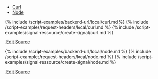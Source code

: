<!-- Nav tabs -->
<ul class="nav nav-tabs code-nav-tabs" role="tablist">
  <li class="nav-item">
    <a class="nav-link curl-language active" id="create-signal-curl-local-tab" data-toggle="tab" href="#create-signal-curl-local" role="tab" aria-controls="create-signal-curl-local" aria-selected="true">Curl</a>
  </li>
  <li class="nav-item">
    <a class="nav-link node-language" id="create-signal-node-local-tab" data-toggle="tab" href="#create-signal-node-local" role="tab" aria-controls="create-signal-node-local" aria-selected="false">Node</a>
  </li>
</ul>

<!-- Tab panes -->
<div class="tab-content">

<!-- Curl code -->
<div class="code tab-pane active" id="create-signal-curl-local" role="tabpanel" aria-labelledby="create-signal-curl-local-tab" markdown="1">
{% include /script-examples/backend-url/local/curl.md %}
{% include /script-examples/request-headers/local/curl.md %}
{% include /script-examples/signal-ressource/create-signal/curl.md %}

<!-- copy button -->
<a class="btn btn-sm copy-action"  data-toggle="tooltip" data-placement="top" title="copy" onclick="copyToClipBoard('create-signal-curl-local')"><i class="fa fa-copy"></i></a>

<!-- edit button -->
<a class="btn btn-sm edit-action" href="https://github.com/DasKeyboard/Daskeyboard.io/blob/master/_includes/script-examples/signal-ressource/create-signal/curl.md"><i class="fa fa-pencil"></i>&nbsp;Edit Source</a>

</div>

<!-- Node code -->
<div class="code tab-pane" id="create-signal-node-local" role="tabpanel" aria-labelledby="create-signal-node-local-tab" markdown="1">
{% include /script-examples/backend-url/local/node.md %}
{% include /script-examples/request-headers/local/node.md %}
{% include /script-examples/signal-ressource/create-signal/node.md %}

<!-- copy button -->
<a class="btn btn-sm copy-action" data-toggle="tooltip" data-placement="top" title="copy"  onclick="copyToClipBoard('create-signal-node-local')"><i class="fa fa-copy"></i></a>

<!-- edit button -->
<a class="btn btn-sm edit-action"  href="https://github.com/DasKeyboard/Daskeyboard.io/blob/master/_includes/script-examples/signal-ressource/create-signal/node.md"><i class="fa fa-pencil"></i>&nbsp;Edit Source</a>
</div>
</div>